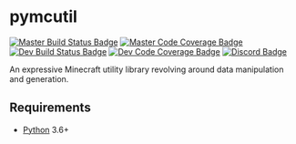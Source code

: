 # pymcutil
[![Master Build Status Badge]](https://travis-ci.org/Arcensoth/pymcutil)
[![Master Code Coverage Badge]](https://coveralls.io/github/Arcensoth/pymcutil)
[![Dev Build Status Badge]](https://travis-ci.org/Arcensoth/pymcutil)
[![Dev Code Coverage Badge]](https://coveralls.io/github/Arcensoth/pymcutil?branch=dev)
[![Discord Badge]](https://discord.gg/Z4pVDNp)

An expressive Minecraft utility library revolving around data manipulation and generation.

## Requirements
* [Python](https://www.python.org/) 3.6+

[Master Build Status Badge]: https://img.shields.io/travis/Arcensoth/pymcutil/master.svg?label=master+build
[Master Code Coverage Badge]: https://img.shields.io/codecov/c/github/Arcensoth/pymcutil/master.svg?label=master+coverage
[Dev Build Status Badge]: https://img.shields.io/travis/Arcensoth/pymcutil/dev.svg?label=dev+build
[Dev Code Coverage Badge]: https://img.shields.io/codecov/c/github/Arcensoth/pymcutil/dev.svg?&label=dev+coverage
[Discord Badge]: https://img.shields.io/discord/320371516174761994.svg?label=discord&colorB=7289DA
